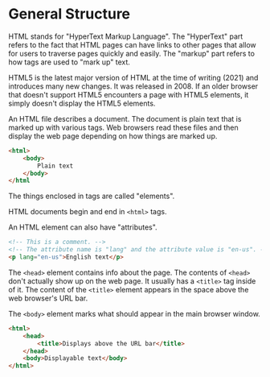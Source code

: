 # General Structure
HTML stands for "HyperText Markup Language". The "HyperText" part refers to the fact that HTML pages can have links to other pages that allow for users to traverse pages quickly and easily. The "markup" part refers to how tags are used to "mark up" text.

HTML5 is the latest major version of HTML at the time of writing (2021) and introduces many new changes. It was released in 2008. If an older browser that doesn't support HTML5 encounters a page with HTML5 elements, it simply doesn't display the HTML5 elements.

An HTML file describes a document. The document is plain text that is marked up with various tags. Web browsers read these files and then display the web page depending on how things are marked up.
```html
<html>
    <body>
        Plain text
    </body>
</html
```

The things enclosed in tags are called "elements".

HTML documents begin and end in `<html>` tags.

An HTML element can also have "attributes".
```html
<!-- This is a comment. -->
<!-- The attribute name is "lang" and the attribute value is "en-us". -->
<p lang="en-us">English text</p>
```

The `<head>` element contains info about the page. The contents of `<head>` don't actually show up on the web page. It usually has a `<title>` tag inside of it. The content of the `<title>` element appears in the space above the web browser's URL bar.

The `<body>` element marks what should appear in the main browser window.

```html
<html>
    <head>
        <title>Displays above the URL bar</title>
    </head>
    <body>Displayable text</body>
</html>
```

